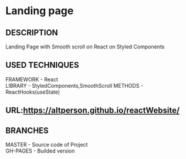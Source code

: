 # Landing page<br>
## DESCRIPTION<br>
Landing Page with Smooth scroll on React on Styled Components<br>
## USED TECHNIQUES<br>
FRAMEWORK - React<br>
LIBRARY - StyledComponents,SmoothScroll
METHODS - ReactHooks(useState)<br>
## URL:https://altperson.github.io/reactWebsite/<br>
## BRANCHES<br>
MASTER - Source code of Project<br>
GH-PAGES - Builded version
